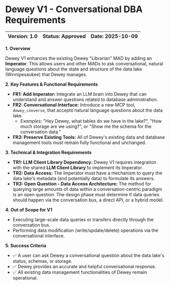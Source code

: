 # Dewey V1 - Conversational DBA Requirements
| **Version:** 1.0 | **Status:** Approved | **Date:** 2025-10-09 |
| :--- | :--- | :--- |

**1. Overview**

Dewey V1 enhances the existing Dewey "Librarian" MAD by adding an **Imperator**. This allows users and other MADs to ask conversational, natural language questions about the state and structure of the data lake (Winnipesaukee) that Dewey manages.

**2. Key Features & Functional Requirements**

*   **FR1: Add Imperator:** Integrate an LLM brain into Dewey that can understand and answer questions related to database administration.
*   **FR2: Conversational Interface:** Introduce a new MCP tool, `dewey_converse`, that accepts natural language questions about the data lake.
    *   *Examples:* "Hey Dewey, what tables do we have in the lake?", "How much storage are we using?", or "Show me the schema for the conversation data."
*   **FR3: Preserve Existing Tools:** All of Dewey's existing data and database management tools must remain fully functional and unchanged.

**3. Technical & Integration Requirements**

*   **TR1: LLM Client Library Dependency:** Dewey V1 requires integration with the shared **LLM Client Library** to implement its Imperator.
*   **TR2: Data Access:** The Imperator must have a mechanism to query the data lake's metadata (and potentially data) to formulate its answers.
*   **TR3: Open Question - Data Access Architecture:** The method for querying large amounts of data within a conversation-centric paradigm is an open question. The design phase must determine if data queries should happen via the conversation bus, a direct API, or a hybrid model.

**4. Out of Scope for V1**

*   Executing large-scale data queries or transfers directly through the conversation bus.
*   Performing data modification (write/update/delete) operations via the conversational interface.

**5. Success Criteria**

*   ✅ A user can ask Dewey a conversational question about the data lake's status, schemas, or storage.
*   ✅ Dewey provides an accurate and helpful conversational response.
*   ✅ All existing data management functionalities of Dewey remain operational.
